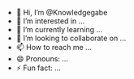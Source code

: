 - 👋 Hi, I’m @Knowledgegabe
- 👀 I’m interested in ...
- 🌱 I’m currently learning ...
- 💞️ I’m looking to collaborate on ...
- 📫 How to reach me ...
- 😄 Pronouns: ...
- ⚡ Fun fact: ...

<!---
Knowledgegabe/Knowledgegabe is a ✨ special ✨ repository because its `README.md` (this file) appears on your GitHub profile.
You can click the Preview link to take a look at your changes.
--->
